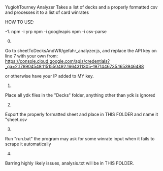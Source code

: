 YugiohTourney Analyzer Takes a list of decks and a properly formatted csv
and processes it to a list of card winrates

HOW TO USE:

-1.
npm -i yrp
npm -i googleapis
npm -i csv-parse

0.
Go to sheetToDecksAndWR/gefahr_analyzer.js, and replace
the API key on line 7 with your own from:
https://console.cloud.google.com/apis/credentials?_ga=2.178904548.1151550492.1664311305-1971446735.1653946488

or otherwise have your IP added to MY key.

1.
Place all ydk files in the "Decks" folder, anything other than 
ydk is ignored

2.
Export the properly formatted sheet and place in THIS FOLDER 
and name it "sheet.csv

3. 
Run "run.bat" the program may ask for some winrate input when it
fails to scrape it automatically

4.
Barring highly likely issues, analysis.txt will be in THIS FOLDER.
